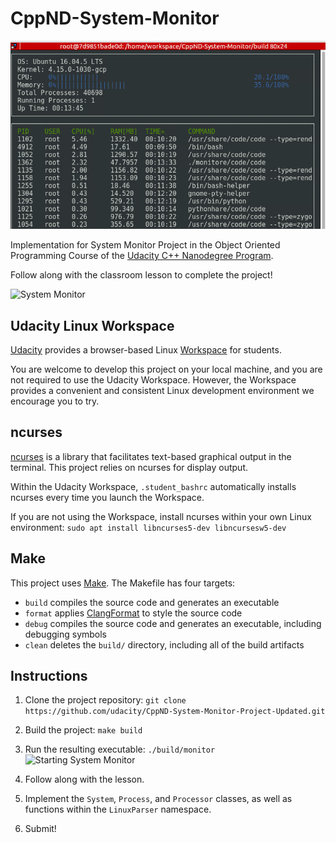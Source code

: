 # CppND-System-Monitor
![System Monitor Demo](demo.gif)

Implementation for System Monitor Project in the Object Oriented Programming Course of the [Udacity C++ Nanodegree Program](https://www.udacity.com/course/c-plus-plus-nanodegree--nd213). 

Follow along with the classroom lesson to complete the project!

![System Monitor](images/monitor.png)

## Udacity Linux Workspace
[Udacity](https://www.udacity.com/) provides a browser-based Linux [Workspace](https://engineering.udacity.com/creating-a-gpu-enhanced-virtual-desktop-for-udacity-497bdd91a505) for students. 

You are welcome to develop this project on your local machine, and you are not required to use the Udacity Workspace. However, the Workspace provides a convenient and consistent Linux development environment we encourage you to try.

## ncurses
[ncurses](https://www.gnu.org/software/ncurses/) is a library that facilitates text-based graphical output in the terminal. This project relies on ncurses for display output.

Within the Udacity Workspace, `.student_bashrc` automatically installs ncurses every time you launch the Workspace.

If you are not using the Workspace, install ncurses within your own Linux environment: `sudo apt install libncurses5-dev libncursesw5-dev`

## Make
This project uses [Make](https://www.gnu.org/software/make/). The Makefile has four targets:
* `build` compiles the source code and generates an executable
* `format` applies [ClangFormat](https://clang.llvm.org/docs/ClangFormat.html) to style the source code
* `debug` compiles the source code and generates an executable, including debugging symbols
* `clean` deletes the `build/` directory, including all of the build artifacts

## Instructions

1. Clone the project repository: `git clone https://github.com/udacity/CppND-System-Monitor-Project-Updated.git`

2. Build the project: `make build`

3. Run the resulting executable: `./build/monitor`
![Starting System Monitor](images/starting_monitor.png)

4. Follow along with the lesson.

5. Implement the `System`, `Process`, and `Processor` classes, as well as functions within the `LinuxParser` namespace.

6. Submit!
